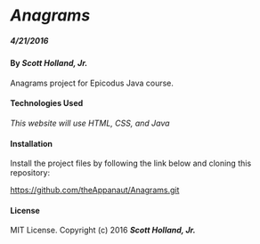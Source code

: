 # _Anagrams_

##### _4/21/2016_

#### By _**Scott Holland, Jr.**_

Anagrams project for Epicodus Java course.


#### Technologies Used

_This website will use HTML, CSS, and Java_

#### Installation

Install the project files by following the link below and cloning this repository:

https://github.com/theAppanaut/Anagrams.git


#### License

MIT License. Copyright (c) 2016 **_Scott Holland, Jr._**
